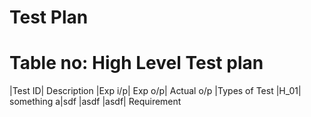 # Test Plan

# Table no: High Level Test plan


|Test ID|	Description	|Exp i/p|	Exp o/p|	Actual o/p	|Types of Test
|H_01|	something	a|sdf	|asdf	|asdf|	Requirement
